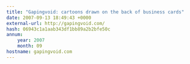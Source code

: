 ```yaml
---
title: "Gapingvoid: cartoons drawn on the back of business cards"
date: 2007-09-13 18:49:43 +0000
external-url: http://gapingvoid.com/
hash: 06943c1a1aab343df1bb89a2b2bfe50c
annum:
    year: 2007
    month: 09
hostname: gapingvoid.com
---
```



